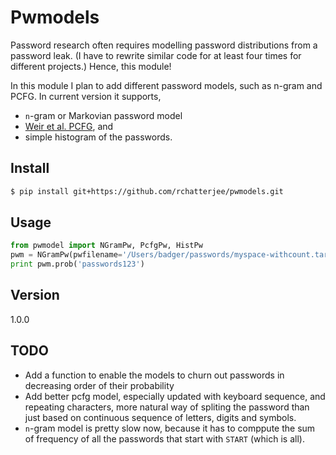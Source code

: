 # Pwmodels  
Password research often requires modelling password distributions from a
password leak. (I have to rewrite similar code for at least four times for
different projects.) Hence, this module!

In this module I plan to add different password models, such as n-gram and PCFG.
In current version it supports,
* `n`-gram or Markovian password model 
* [Weir et al. PCFG](http://ieeexplore.ieee.org/stamp/stamp.jsp?tp=&arnumber=5207658), and 
* simple histogram of the passwords.

## Install
```bash
$ pip install git+https://github.com/rchatterjee/pwmodels.git
```

## Usage
```python
from pwmodel import NGramPw, PcfgPw, HistPw
pwm = NGramPw(pwfilename='/Users/badger/passwords/myspace-withcount.tar.bz2', n=4)
print pwm.prob('passwords123')
```

## Version
1.0.0

## TODO
* Add a function to enable the models to churn out passwords in decreasing order of their probability
* Add better pcfg model, especially updated with keyboard sequence, and repeating characters, more natural way of spliting the password than just based on continuous sequence of letters, digits and symbols. 
* `n`-gram model is pretty slow now, because it has to comppute the sum of frequency of all the passwords that start with `START` (which is all). 
